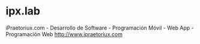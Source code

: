 ipx.lab
=======

iPraetoriux.com - Desarrollo de Software - Programación Móvil - Web App - Programación Web
http://www.ipraetoriux.com
